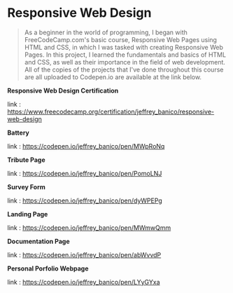 # Responsive Web Design
>As a beginner in the world of programming, I began with FreeCodeCamp.com's basic course, Responsive Web Pages using HTML and CSS, in which I was tasked with creating Responsive Web Pages. In this project, I learned the fundamentals and basics of HTML and CSS, as well as their importance in the field of web development. All of the copies of the projects that I've done throughout this course are all uploaded to Codepen.io are available at the link below.

**Responsive Web Design Certification**

link : https://www.freecodecamp.org/certification/jeffrey_banico/responsive-web-design

**Battery**

link : https://codepen.io/jeffrey_banico/pen/MWpRoNq

**Tribute Page**

link : https://codepen.io/jeffrey_banico/pen/PomoLNJ

**Survey Form**

link : https://codepen.io/jeffrey_banico/pen/dyWPEPg

**Landing Page**

link : https://codepen.io/jeffrey_banico/pen/MWmwQmm

**Documentation Page**

link : https://codepen.io/jeffrey_banico/pen/abWvvdP

**Personal Porfolio Webpage**

link : https://codepen.io/jeffrey_banico/pen/LYyGYxa
